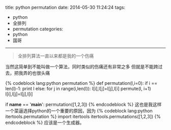 title: python permutation
date: 2014-05-30 11:24:24
tags:
- python
- 全排列
- permutation
categories: 
- python
- 国哥
---
>全排列算法一直以来都是我的一个伤痛

<!--more-->

当然这简单到不能叫做一个算法，同时类似的伤痛还有非常之多
但就是不能跨过去，把我弄的也很头痛

{% codeblock lang:python permutation %}
def permutation(l,i=0):
    if i == len(l)-1:
        print l
    else:
        for j in range(i,len(l)):
            l[i],l[j]=l[j],l[i]
            permute(l, i+1)
            l[i],l[j]=l[j],l[i]

if __name__ == '__main__':
    permutation([1,2,3])
{% endcodeblock %}
这也是我这样一个菜逼选择python的一个重要的原因，因为
{% codeblock lang:python itertools.permutation %}
import itertools
itertools.permutations([1,2,3])
{% endcodeblock %}
应该是一个生成器。




